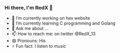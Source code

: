 ### Hi there, I'm RedX 👋


- 🔭 I’m currently working on hex website
- 🌱 I’m currently learning C programming and Golang
- 💬 Ask me about ...
- 📫 How to reach me: on twitter @RedX_13
- 😄 Pronouns: His
- ⚡ Fun fact: I listen to music

